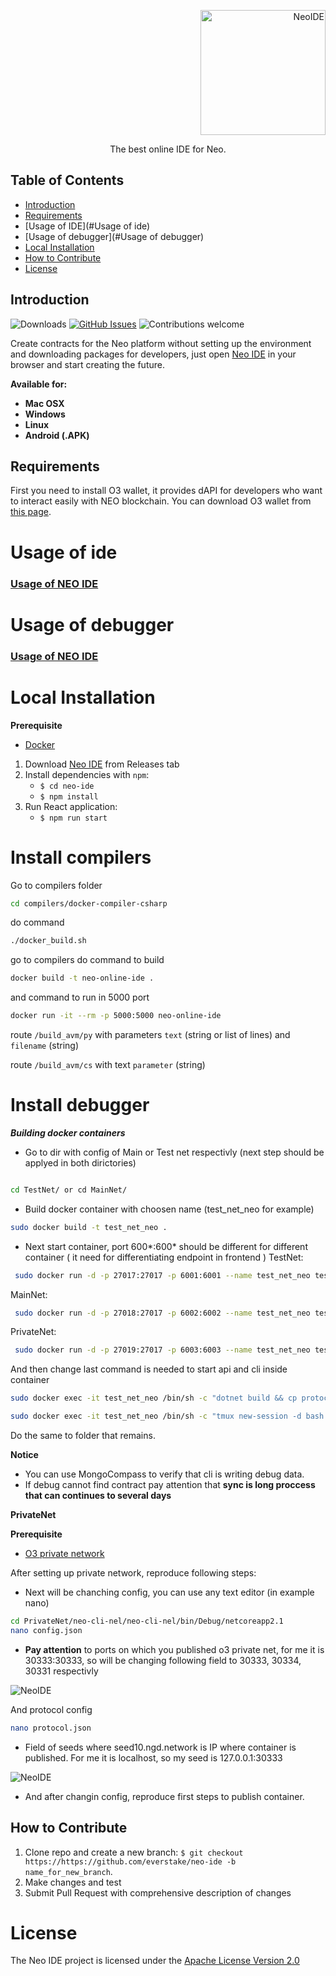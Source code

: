 <p align="right">
  <a href="https://neo.org/">
    <img alt="NeoIDE" title="NeoIDE" src="https://i.imgur.com/UYZ3MCh.png" width="200">
  </a>
</p>

<p align="center">
  The best online IDE for Neo.
</p>

## Table of Contents

- [Introduction](#Introduction)
- [Requirements](#Requirements)
- [Usage of IDE](#Usage of ide)
- [Usage of debugger](#Usage of debugger)
- [Local Installation](#local-installation)
- [How to Contribute](#how-to-contribute)
- [License](#license)

## Introduction

![Downloads](https://img.shields.io/github/downloads/everstake/neo-ide/total)
[![GitHub Issues](https://img.shields.io/github/issues/everstake/neo-ide)](https://github.com/everstake/neo-ide/issues)
![Contributions welcome](https://img.shields.io/badge/contributions-welcome-orange.svg)
<!-- [![License](https://img.shields.io/badge/license-MIT-blue.svg)](https://opensource.org/licenses/MIT) -->


Create contracts for the Neo platform without setting up the environment and downloading packages for developers, just open [Neo IDE](http://neo-ide.com/) in your browser and start creating the future.

**Available for:**
- **Mac OSX**
- **Windows**
- **Linux**
- **Android (.APK)**
## Requirements

First you need to install O3 wallet, it provides dAPI for developers who want to interact easily with NEO blockchain. You can download O3 wallet from [this page](https://o3.network/).

# Usage of ide
### [Usage of NEO IDE](USAGE.md)

# Usage of debugger
### [Usage of NEO IDE](debug/USAGE.md)

# Local Installation

**Prerequisite**

- [Docker](https://www.docker.com/get-started)

1. Download [Neo IDE](https://github.com/everstake/neo-ide/releases) from Releases tab
2. Install dependencies with `npm`:
    + `$ cd neo-ide`
    + `$ npm install`
3. Run React application:
   + `$ npm run start`

# Install compilers 
Go to compilers folder 
```bash
cd compilers/docker-compiler-csharp
```
do command
```bash
./docker_build.sh
```
go to compilers
do command to build
```bash
docker build -t neo-online-ide .
```
and command to run in 5000 port
```bash
docker run -it --rm -p 5000:5000 neo-online-ide
```

route `/build_avm/py` with parameters `text` (string or list of lines) and `filename` (string)

route `/build_avm/cs` with text `parameter` (string)

# Install debugger

***Building docker containers***

- Go to dir with config of Main or Test net respectivly (next step should be applyed in both dirictories)
```bash

cd TestNet/ or cd MainNet/
```
- Build docker container with choosen name (test_net_neo for example)

```bash
sudo docker build -t test_net_neo .
```
- Next start container, port 600*:600* should be different for different container ( it need for differentiating endpoint in frontend )
TestNet: 
```bash
 sudo docker run -d -p 27017:27017 -p 6001:6001 --name test_net_neo test_net_neo:latest
```

MainNet: 
```bash
 sudo docker run -d -p 27018:27017 -p 6002:6002 --name test_net_neo test_net_neo:latest
```
PrivateNet: 
```bash
 sudo docker run -d -p 27019:27017 -p 6003:6003 --name test_net_neo test_net_neo:latest
```
And then change last command is needed to start api and cli inside container

```bash
sudo docker exec -it test_net_neo /bin/sh -c "dotnet build && cp protocol.json neo-cli-nel/bin/Debug/netcoreapp2.1 && cp config.json neo-cli-nel/bin/Debug/netcoreapp2.1 && cp -r NEL_Plugins neo-cli-nel/bin/Debug/netcoreapp2.1 && cd neo-cli-nel/bin/Debug/netcoreapp2.1 && tmux new-session -d bash -c 'dotnet neo-cli.dll' "
```

```bash
sudo docker exec -it test_net_neo /bin/sh -c "tmux new-session -d bash -c 'python3 rot.py'"
```
Do the same to folder that remains.

**Notice**
- You can use MongoCompass to verify that cli is writing debug data.
- If debug cannot find contract pay attention that **sync is long proccess that can continues to several days**


**PrivateNet**

**Prerequisite**

- [O3 private network](https://neodapidocs.o3.network/#setting-up-a-private-net)

After setting up private network, reproduce following steps:

- Next will be chanching config, you can use any text editor (in example nano)

```bash
cd PrivateNet/neo-cli-nel/neo-cli-nel/bin/Debug/netcoreapp2.1
nano config.json
```

- **Pay attention** to ports on which you published o3 private net, for me it is 30333:30333, so will be changing following field to 30333, 30334, 30331 respectivly

<img alt="NeoIDE" title="NeoIDE" src="https://i.imgur.com/c9ltPAx.png">


And protocol config 

```bash
nano protocol.json 
```


- Field of seeds where seed10.ngd.network is IP where container is published. For me it is localhost, so my seed is 127.0.0.1:30333


<img alt="NeoIDE" title="NeoIDE" src="https://i.imgur.com/9Dea7mQ.png">


- And after changin config, reproduce first steps to publish container.

**How to Contribute**
---

1. Clone repo and create a new branch: `$ git checkout https://https://github.com/everstake/neo-ide -b name_for_new_branch`.
2. Make changes and test
3. Submit Pull Request with comprehensive description of changes

# License

The Neo IDE project is licensed under the [Apache License Version 2.0](LICENSE)
